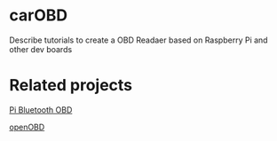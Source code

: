 # carOBD

Describe tutorials to create a OBD Readaer based on Raspberry Pi and other dev boards

# Related projects

[Pi Bluetooth OBD](https://github.com/eron93br/pi-bluetooth-obd)

[openOBD](https://github.com/isand3r/openOBD)
